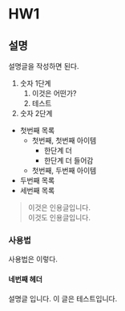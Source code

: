 


# HW1
## 설명
설명글을 작성하면 된다.
1. 숫자 1단계
   1. 이것은 어떤가?
   2. 테스트
2. 숫자 2단계
* 첫번째 목록
  - 첫번째, 첫번째 아이템
    + 한단계 더
    + 한단계 더 들어감
  - 첫번째, 두번째 아이템
* 두번째 목록
* 세번째 목록
> 이것은 인용글입니다.  
이것도 인용글입니다.

### 사용법
사용법은 이렇다.

#### 네번째 헤더

설명글 입니다.
이 글은 테스트입니다.
